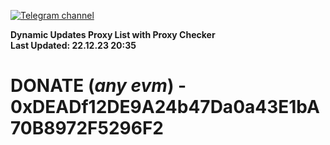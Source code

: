 [![Telegram channel](https://img.shields.io/endpoint?url=https://runkit.io/damiankrawczyk/telegram-badge/branches/master?url=https://t.me/n4z4v0d)](https://t.me/n4z4v0d) 

**Dynamic Updates Proxy List with Proxy Checker**  
**Last Updated: 22.12.23 20:35**

# DONATE (_any evm_) - 0xDEADf12DE9A24b47Da0a43E1bA70B8972F5296F2
